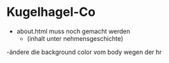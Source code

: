 # Kugelhagel-Co

- about.html muss noch gemacht werden
  - (inhalt unter nehmensgeschichte)

-ändere die background color vom body wegen der hr
